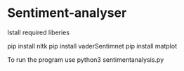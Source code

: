 # Sentiment-analyser

Istall required liberies 

pip install nltk
pip install vaderSentimnet
pip install matplot

To run the program use
python3 sentimentanalysis.py
